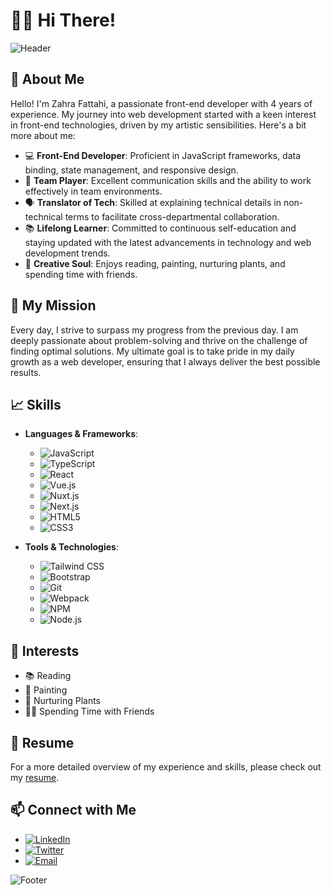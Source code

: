 # 👩‍💻 Hi There!

![Header](https://zahra77fth.github.io/zahra-fattahi/header.png)

## 🌟 About Me

Hello! I'm Zahra Fattahi, a passionate front-end developer with 4 years of experience. My journey into web development started with a keen interest in front-end technologies, driven by my artistic sensibilities. Here's a bit more about me:

- 💻 **Front-End Developer**: Proficient in JavaScript frameworks, data binding, state management, and responsive design.
- 🤝 **Team Player**: Excellent communication skills and the ability to work effectively in team environments.
- 🗣️ **Translator of Tech**: Skilled at explaining technical details in non-technical terms to facilitate cross-departmental collaboration.
- 📚 **Lifelong Learner**: Committed to continuous self-education and staying updated with the latest advancements in technology and web development trends.
- 🎨 **Creative Soul**: Enjoys reading, painting, nurturing plants, and spending time with friends.

## 🚀 My Mission

Every day, I strive to surpass my progress from the previous day. I am deeply passionate about problem-solving and thrive on the challenge of finding optimal solutions. My ultimate goal is to take pride in my daily growth as a web developer, ensuring that I always deliver the best possible results.

## 📈 Skills

- **Languages & Frameworks**: 
  - ![JavaScript](https://img.shields.io/badge/-JavaScript-F7DF1E?logo=javascript&logoColor=black)
  - ![TypeScript](https://img.shields.io/badge/-TypeScript-3178C6?logo=typescript&logoColor=white)
  - ![React](https://img.shields.io/badge/-React-61DAFB?logo=react&logoColor=black)
  - ![Vue.js](https://img.shields.io/badge/-Vue.js-4FC08D?logo=vue.js&logoColor=white)
  - ![Nuxt.js](https://img.shields.io/badge/-Nuxt.js-00C58E?logo=nuxt.js&logoColor=white)
  - ![Next.js](https://img.shields.io/badge/-Next.js-000000?logo=next.js&logoColor=white)
  - ![HTML5](https://img.shields.io/badge/-HTML5-E34F26?logo=html5&logoColor=white)
  - ![CSS3](https://img.shields.io/badge/-CSS3-1572B6?logo=css3&logoColor=white)

- **Tools & Technologies**: 
  - ![Tailwind CSS](https://img.shields.io/badge/-Tailwind%20CSS-38B2AC?logo=tailwind-css&logoColor=white)
  - ![Bootstrap](https://img.shields.io/badge/-Bootstrap-7952B3?logo=bootstrap&logoColor=white)
  - ![Git](https://img.shields.io/badge/-Git-F05032?logo=git&logoColor=white)
  - ![Webpack](https://img.shields.io/badge/-Webpack-8DD6F9?logo=webpack&logoColor=black)
  - ![NPM](https://img.shields.io/badge/-NPM-CB3837?logo=npm&logoColor=white)
  - ![Node.js](https://img.shields.io/badge/-Node.js-339933?logo=node.js&logoColor=white)

## 🌱 Interests

- 📚 Reading
- 🎨 Painting
- 🌿 Nurturing Plants
- 👯‍♀️ Spending Time with Friends

## 📄 Resume

For a more detailed overview of my experience and skills, please check out my [resume](https://zahra77fth.github.io/zahra-fattahi/).

## 📫 Connect with Me

- [![LinkedIn](https://img.shields.io/badge/-LinkedIn-0077B5?logo=linkedin&logoColor=white)](https://www.linkedin.com/in/zahra-fattahi)
- [![Twitter](https://img.shields.io/badge/-Twitter-1DA1F2?logo=twitter&logoColor=white)](https://twitter.com/zahra_fattahi)
- [![Email](https://img.shields.io/badge/-Email-D14836?logo=gmail&logoColor=white)](mailto:zahra.fattahi@example.com)

![Footer](https://via.placeholder.com/1200x100.png?text=Thank+You+for+Visiting+My+Profile)
